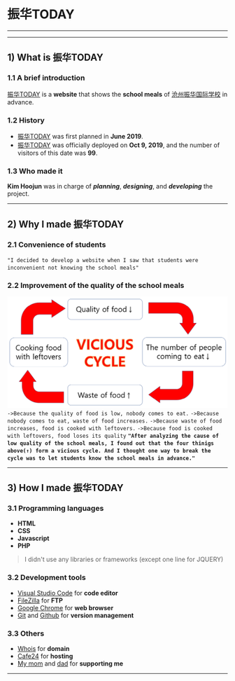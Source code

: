 # 振华TODAY
***
***

## 1) What is 振华TODAY
### 1.1 A brief introduction
[振华TODAY](http://zhenhuatoday.com) is a **website** that shows the **school meals** of [沧州振华国际学校](http://www.pk-edu.com/) in advance.
### 1.2 History
- [振华TODAY](http://zhenhuatoday.com) was first planned in **June 2019**.
- [振华TODAY](http://zhenhuatoday.com) was officially deployed on **Oct 9, 2019**, and the number of visitors of this date was **99**.
### 1.3 Who made it
**Kim Hoojun** was in charge of ***planning***, ***designing***, and ***developing*** the project.
***

## 2) Why I made 振华TODAY
### 2.1 Convenience of students
`"I decided to develop a website when I saw that students were inconvenient not knowing the school meals"`
### 2.2 Improvement of the quality of the school meals
![vicious cycle](img/vicious_cycle.png)
`->Because the quality of food is low, nobody comes to eat.`
`->Because nobody comes to eat, waste of food increases.`
`->Because waste of food increases, food is cooked with leftovers.`
`->Because food is cooked with leftovers, food loses its quality`
**`"After analyzing the cause of low quality of the school meals, I found out that the four thinigs above(↑) form a vicious cycle. And I thought one way to break the cycle was to let students know the school meals in advance."`**
***

## 3) How I made 振华TODAY
### 3.1 Programming languages
- **HTML**
- **CSS**
- **Javascript**
- **PHP**
> I didn't use any libraries or frameworks (except one line for JQUERY)
### 3.2 Development tools
- [Visual Studio Code](https://code.visualstudio.com/) for **code editor**
- [FileZilla](https://filezilla-project.org/) for **FTP**
- [Google Chrome](https://www.google.com/intl/ko/chrome/) for **web browser**
- [Git](https://git-scm.com/) and [Github](https://github.com/) for **version management**
### 3.3 Others
- [Whois](http://whois.co.kr/) for **domain**
- [Cafe24](https://www.googleadservices.com/pagead/aclk?sa=L&ai=DChcSEwjC5a6tzPDlAhVBPmAKHUZsCV8YABAAGgJ0bQ&ohost=www.google.com&cid=CAASE-RozymF0NeQotZvWTJDiA5uV8A&sig=AOD64_2wpBYJkE6CNOYCeCZdDhISj6U-yQ&q=&ved=2ahUKEwjt46etzPDlAhXyyosBHROIB-8Q0Qx6BAgPEAE&adurl=) for **hosting**
- [My mom]() and [dad]() for **supporting me**

***